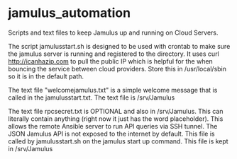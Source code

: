 # jamulus_automation
Scripts and text files to keep Jamulus up and running on Cloud Servers. 

The script jamulusstart.sh is designed to be used with crontab to make sure the jamulus server is running and registered to the directory. It uses curl http://icanhazip.com to pull the public IP which is helpful for the when bouncing the service between cloud providers. Store this in /usr/local/sbin so it is in the default path.

The text file "welcomejamulus.txt" is a simple welcome message that is called in the jamulusstart.txt. The text file is /srv/Jamulus

The text file rpcsecret.txt is OPTIONAL and also in /srv/Jamulus. This can literally contain anything (right now it just has the word placeholder). This allows the remote Ansible server to run API queries via SSH tunnel. The JSON Jamulus API is not exposed to the internet by default. This file is called by jamulusstart.sh on the jamulus start up command. This file is kept in /srv/Jamulus
